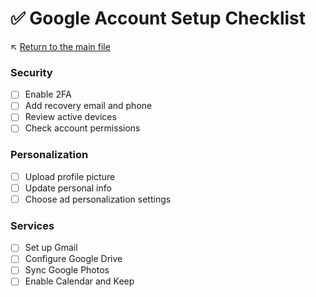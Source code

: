 # ✅ Google Account Setup Checklist

↖️ [Return to the main file](../README.md)

### Security
- [ ] Enable 2FA
- [ ] Add recovery email and phone
- [ ] Review active devices
- [ ] Check account permissions

### Personalization
- [ ] Upload profile picture
- [ ] Update personal info
- [ ] Choose ad personalization settings

### Services
- [ ] Set up Gmail
- [ ] Configure Google Drive
- [ ] Sync Google Photos
- [ ] Enable Calendar and Keep
